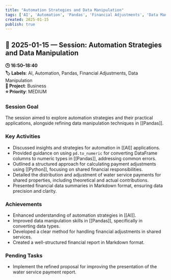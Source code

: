 ```yaml
---
title: "Automation Strategies and Data Manipulation"
tags: ['AI', 'Automation', 'Pandas', 'Financial Adjustments', 'Data Manipulation']
created: 2025-01-15
publish: true
---
```


## 📅 2025-01-15 — Session: Automation Strategies and Data Manipulation

**🕒 16:50–18:40**  
**🏷️ Labels**: AI, Automation, Pandas, Financial Adjustments, Data Manipulation  
**📂 Project**: Business  
**⭐ Priority**: MEDIUM  


### Session Goal
The session aimed to explore automation strategies and their practical applications, alongside refining data manipulation techniques in [[Pandas]].

### Key Activities
- Discussed insights and strategies for automation in [[AI]] applications.
- Provided guidance on using `pd.to_numeric` for converting DataFrame columns to numeric types in [[Pandas]], addressing common errors.
- Outlined a structured approach for calculating payment adjustments using [[Python]], focusing on shared financial responsibilities.
- Detailed the distribution and adjustment of water service payments for shared properties, including theoretical and actual contributions.
- Presented financial data summaries in Markdown format, ensuring data precision and clarity.

### Achievements
- Enhanced understanding of automation strategies in [[AI]].
- Improved data manipulation skills in [[Pandas]], specifically in converting data types.
- Developed a clear method for handling financial adjustments in shared services.
- Created a well-structured financial report in Markdown format.

### Pending Tasks
- Implement the refined proposal for improving the presentation of the water service payment report.
